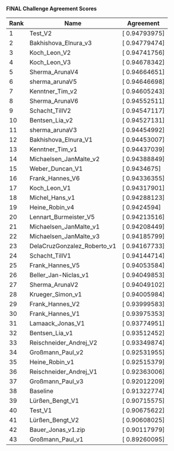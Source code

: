 **FINAL Challenge Agreement Scores**



|Rank|Name|Agreement|
|----|-----|---|
|1|Test_V2|[ 0.94793975]|
|2|Bakhishova_Elnura_v3|[ 0.94779474]|
|3|Koch_Leon_V2|[ 0.94741756]|
|4|Koch_Leon_V3|[ 0.94678342]|
|5|Sherma_ArunaV4|[ 0.94664651]|
|6|sherma_arunaV5|[ 0.94646698]|
|7|Kenntner_Tim_v2|[ 0.94605243]|
|8|Sherma_ArunaV6|[ 0.94552511]|
|9|Schacht_TillV2|[ 0.94547117]|
|10|Bentsen_Lia_v2|[ 0.94527131]|
|11|sherma_arunaV3|[ 0.94454992]|
|12|Bakhishova_Elnura_V1|[ 0.94453007]|
|13|Kenntner_Tim_v1|[ 0.94437039]|
|14|Michaelsen_JanMalte_v2|[ 0.94388849]|
|15|Weber_Duncan_V1|[ 0.9434675]|
|16|Frank_Hannes_V6|[ 0.94336355]|
|17|Koch_Leon_V1|[ 0.94317901]|
|18|Michel_Hans_v1|[ 0.94288123]|
|19|Heine_Robin_v4|[ 0.9424594]|
|20|Lennart_Burmeister_V5|[ 0.94213516]|
|21|Michaelsen_JanMalte_v1|[ 0.94208449]|
|22|Michaelsen_JanMalte_v3|[ 0.94185799]|
|23|DelaCruzGonzalez_Roberto_v1|[ 0.94167733]|
|24|Schacht_TillV1|[ 0.94144714]|
|25|Frank_Hannes_V5|[ 0.94053584]|
|26|Beller_Jan-Niclas_v1|[ 0.94049853]|
|27|Sherma_ArunaV2|[ 0.94049102]|
|28|Krueger_Simon_v1|[ 0.94005984]|
|29|Frank_Hannes_V2|[ 0.93999583]|
|30|Frank_Hannes_V1|[ 0.93975353]|
|31|Lamaack_Jonas_V1|[ 0.93774951]|
|32|Bentsen_Lia_v1|[ 0.93512452]|
|33|Reischneider_Andrej_V2|[ 0.93349874]|
|34|Großmann_Paul_v2|[ 0.92531955]|
|35|Heine_Robin_v1|[ 0.92515379]|
|36|Reischneider_Andrej_V1|[ 0.92363006]|
|37|Großmann_Paul_v3|[ 0.92012209]|
|38|Baseline|[ 0.91322774]|
|39|Lürßen_Bengt_V1|[ 0.90715575]|
|40|Test_V1|[ 0.90675622]|
|41|Lürßen_Bengt_V2|[ 0.90608025]|
|42|Bauer_Jonas_v1.zip|[ 0.90117979]|
|43|Großmann_Paul_v1|[ 0.89260095]|
